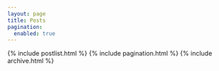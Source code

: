 ```yaml
---
layout: page
title: Posts
pagination:
  enabled: true
---
```


{% include postlist.html %}
{% include pagination.html %}
{% include archive.html %}
